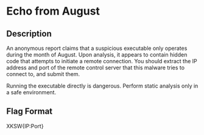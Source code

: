 # Echo from August

## Description
An anonymous report claims that a suspicious executable only operates during the month of August.
Upon analysis, it appears to contain hidden code that attempts to initiate a remote connection.
You should extract the IP address and port of the remote control server that this malware tries to connect to, and submit them.

Running the executable directly is dangerous. Perform static analysis only in a safe environment.

## Flag Format
XKSW{IP:Port}